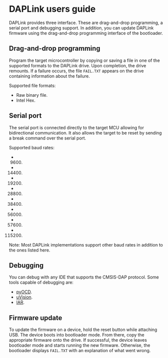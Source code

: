 # DAPLink users guide

DAPLink provides three interface. These are drag-and-drop programming, a serial port and debugging support. In addition, you can update DAPLink firmware using the drag-and-drop programming interface of the bootloader.

## Drag-and-drop programming

Program the target microcontroller by copying or saving a file in one of the supported formats to the DAPLink drive. Upon completion, the drive remounts. If a failure occurs, the file `FAIL.TXT` appears on the drive containing information about the failure.

Supported file formats:

- Raw binary file.
- Intel Hex.

## Serial port

The serial port is connected directly to the target MCU allowing for bidirectional communication. It also allows the target to be reset by sending a break command over the serial port.

Supported baud rates:

- 9600.
- 14400.
- 19200.
- 28800.
- 38400.
- 56000.
- 57600.
- 115200.

Note: Most DAPLink implementations support other baud rates in addition to the ones listed here.

## Debugging

You can debug with any IDE that supports the CMSIS-DAP protocol. Some tools capable of debugging are:

- [pyOCD](https://github.com/mbedmicro/pyOCD).
- [uVision](http://www.keil.com/).
- [IAR](https://www.iar.com/).

## Firmware update

To update the firmware on a device, hold the reset button while attaching USB. The device boots into bootloader mode. From there, copy the appropriate firmware onto the drive. If successful, the device leaves bootloader mode and starts running the new firmware. Otherwise, the bootloader displays `FAIL.TXT` with an explanation of what went wrong.
